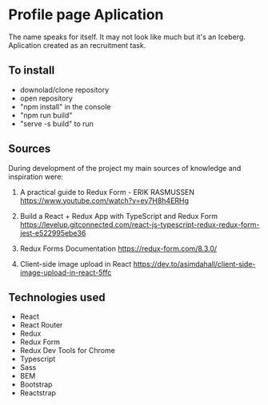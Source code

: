 # Profile page Aplication

The name speaks for itself. It may not look like much but it's an Iceberg. Aplication created as an recruitment task. 

## To install

- downolad/clone repository
- open repository
- "npm install" in the console
- "npm run build"
- "serve -s build" to run

## Sources

During development of the project my main sources of knowledge and inspiration were:

1. A practical guide to Redux Form - ERIK RASMUSSEN 
         https://www.youtube.com/watch?v=ey7H8h4ERHg

2. Build a React + Redux App with TypeScript and Redux Form 
         https://levelup.gitconnected.com/react-js-typescript-redux-redux-form-jest-e522995ebe36
3. Redux Forms Documentation
         https://redux-form.com/8.3.0/
4. Client-side image upload in React 
         https://dev.to/asimdahall/client-side-image-upload-in-react-5ffc
  

## Technologies used

- React
- React Router
- Redux
- Redux Form
- Redux Dev Tools for Chrome
- Typescript
- Sass
- BEM
- Bootstrap
- Reactstrap
